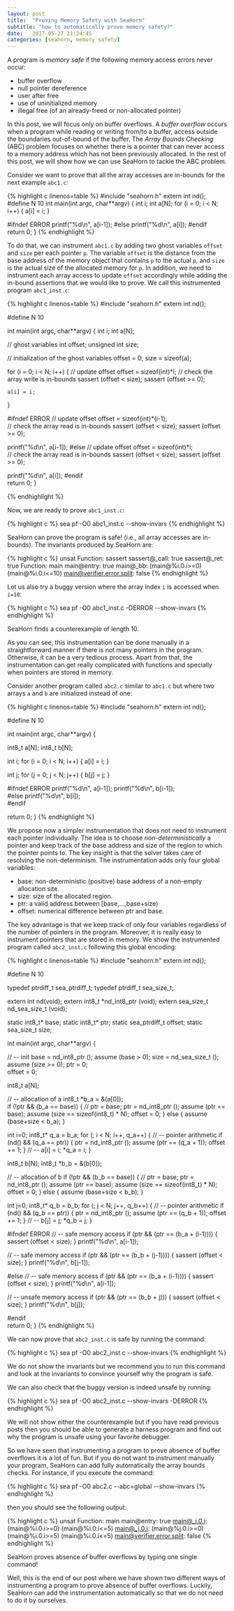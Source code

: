 ```yaml
---
layout: post
title:  "Proving Memory Safety with SeaHorn"
subtitle: "how to automatically prove memory safety?"
date:   2017-05-27 21:24:45
categories: [seahorn, memory safety]
---
```


A program is *memory safe* if the following memory access errors never occur:

* buffer overflow
* null pointer dereference
* user after free
* use of uninitialized memory
* illegal free (of an already-freed or non-allocated pointer)

In this post, we will focus only on buffer overflows. A *buffer
overflow* occurs when a program while reading or writing from/to a
buffer, access outside the boundaries out-of-bound of the buffer. The
*Array Bounds Checking* (ABC) problem focuses on whether there is a
pointer that can never access to a memory address which has not been
previously allocated. In the rest of this post, we will show how we
can use SeaHorn to tackle the ABC problem.

Consider we want to prove that all the array accesses are in-bounds
for the next example `abc1.c`:

{% highlight c linenos=table %}
#include "seahorn.h"
extern int nd();
#define N 10
int main(int argc, char**argv) {
  int i;
  int a[N];
  for (i = 0; i < N; i++)  {
    a[i] = i;
  }

#ifndef ERROR
  printf("%d\n", a[i-1]);
#else
  printf("%d\n", a[i]);
#endif   
  return 0;
}
{% endhighlight %}

To do that, we can instrument `abc1.c` by adding two ghost variables
`offset` and `size` per each pointer `p`. The variable `offset` is the
distance from the base address of the memory object that contains `p`
to the actual `p`, and `size` is the actual size of the allocated
memory for `p`. In addition, we need to instrument each array access
to update `offset` accordingly while adding the in-bound assertions
that we would like to prove. We call this instrumented program
`abc1_inst.c`:

{% highlight c linenos=table %}
#include "seahorn.h"
extern int nd();

#define N 10

int main(int argc, char**argv)
{
  int i;
  int a[N];

  // ghost variables
  int offset;
  unsigned int size;

  // initialization of the ghost variables
  offset = 0;
  size = sizeof(a);

  for (i = 0; i < N; i++) {
    // update offset
    offset = sizeof(int)*i;
	// check the array write is in-bounds
    sassert (offset < size);
    sassert (offset >= 0);

    a[i] = i;
  }

#ifndef ERROR
  // update offset
  offset = sizeof(int)*(i-1);  
  // check the array read is in-bounds
  sassert (offset < size);
  sassert (offset >= 0);

  printf("%d\n", a[i-1]);
#else
  // update offset
  offset = sizeof(int)*i;  
  // check the array read is in-bounds
  sassert (offset < size);
  sassert (offset >= 0);

  printf("%d\n", a[i]);
#endif   
  return 0;
}

{% endhighlight %}

Now, we are ready to prove `abc1_inst.c`:

{% highlight c %}
sea pf -O0 abc1_inst.c --show-invars
{% endhighlight %}

SeaHorn can prove the program is safe! (i.e., all array accesses are
in-bounds). The invariants produced by SeaHorn are:

{% highlight c %}
unsat
Function: sassert
sassert@_call: true
sassert@_ret: true
Function: main
main@entry: true
main@_bb:
	(main@%i.0.i>=0)
	(main@%i.0.i<=10)
main@verifier.error.split: false
{% endhighlight %}

Let us also try a buggy version where the array index `i` is accessed
when `i=10`:

{% highlight c %}
sea pf -O0 abc1_inst.c -DERROR --show-invars
{% endhighlight %}

SeaHorn finds a counterexample of length 10.

As you can see, this instrumentation can be done manually in a
straightforward manner if there is not many pointers in the
program. Otherwise, it can be a very tedious process. Apart from that,
the instrumentation can get really complicated with functions and
specially when pointers are stored in memory.

Consider another program called `abc2.c` similar to `abc1.c` but where
two arrays `a` and `b` are initialized instead of one:

{% highlight c linenos=table %}
#include "seahorn.h"
extern int nd();

#define N 10

int main(int argc, char**argv) {

  int8_t a[N];
  int8_t b[N];

  int i;
  for (i = 0; i < N; i++) {
    a[i] = i;
  }

  int j;
  for (j = 0; j < N; j++) {
    b[j] = j;
  }

#ifndef ERROR
  printf("%d\n", a[i-1]);
  printf("%d\n", b[i-1]);  
#else
  printf("%d\n", b[i]);    
#endif

  return 0;
}
{% endhighlight %}

We propose now a simpler instrumentation that does not need to
instrument each pointer individually. The idea is to choose
*non-deterministically* a pointer and keep track of the base address
and size of the region to which the pointer points to. The key insight
is that the solver takes care of resolving the non-determinism. The
instrumentation adds only four global variables:

* base: non-deterministic (positive) base address of a non-empty
  allocation site.
* size: size of the allocated region.
* ptr: a valid address between [base,...,base+size)
* offset: numerical difference between ptr and base.

The key advantage is that we keep track of only four variables
regardless of the number of pointers in the program. Moreover, it is
really easy to instrument pointers that are stored in memory. We show
the instrumented program called `abc2_inst.c` following this global
encoding:

{% highlight c linenos=table %}
#include "seahorn.h"
extern int nd();

#define N 10

typedef ptrdiff_t sea_ptrdiff_t;
typedef ptrdiff_t sea_size_t;

extern int nd(void);
extern int8_t *nd_int8_ptr (void);
extern sea_size_t nd_sea_size_t (void);

static int8_t* base;
static int8_t* ptr;
static sea_ptrdiff_t offset;
static sea_size_t size;

int main(int argc, char**argv)
{

  // -- init
  base = nd_int8_ptr ();
  assume (base > 0);
  size = nd_sea_size_t ();
  assume (size >= 0);
  ptr = 0;  
  offset = 0;

  int8_t a[N];

  // -- allocation of a
  int8_t *b_a  = &(a[0]);  
  if (!ptr  && (b_a == base)) {
    // ptr = base;
    ptr = nd_int8_ptr ();
    assume (ptr == base);
    assume (size == sizeof(int8_t) * N);
    offset = 0;
  } else {
    assume (base+size < b_a);
  }

  int i=0;
  int8_t* q_a = b_a;
  for (; i < N; i++, q_a++) {
    // -- pointer arithmetic
    if (nd() && (q_a == ptr)) {
      ptr = nd_int8_ptr ();
      assume (ptr == (q_a + 1));
      offset += 1;
    }
    // -- a[i] = i;
    *q_a = i;
  }

  int8_t b[N];
  int8_t *b_b  = &(b[0]);

  // -- allocation of b
  if (!ptr  && (b_b == base)) {
    // ptr = base;
    ptr = nd_int8_ptr ();
    assume (ptr == base);
    assume (size == sizeof(int8_t) * N);
    offset = 0;
  } else {
    assume (base+size < b_b);
  }

  int j=0;
  int8_t* q_b = b_b;
  for (; j < N; j++, q_b++) {
    // -- pointer arithmetic
    if (nd() && (q_b == ptr)) {
      ptr = nd_int8_ptr ();
      assume (ptr == (q_b + 1));
      offset += 1;
    }
    // -- b[j] = j;
    *q_b = j;
  }

#ifndef ERROR
  // -- safe memory access
  if (ptr && (ptr  == (b_a + (i-1)))) {
    sassert (offset < size);
  }
  printf("%d\n", a[i-1]);

  // -- safe memory access
  if (ptr && (ptr  == (b_b + (j-1)))) {
    sassert (offset < size);
  }
  printf("%d\n", b[j-1]);

#else
  // -- safe memory access
  if (ptr && (ptr  == (b_a + (i-1)))) {
    sassert (offset < size);
  }
  printf("%d\n", a[i-1]);

  // -- unsafe memory access
  if (ptr && (ptr  == (b_b + j))) {
    sassert (offset < size);
  }
  printf("%d\n", b[j]);

#endif   
  return 0;
}
{% endhighlight %}

We can now prove that `abc2_inst.c` is safe by running the command:

{% highlight c %}
sea pf -O0 abc2_inst.c --show-invars
{% endhighlight %}

We do not show the invariants but we recommend you to run this command
and look at the invariants to convince yourself why the program is
safe.

We can also check that the buggy version is indeed unsafe by running:

{% highlight c %}
sea pf -O0 abc2_inst.c --show-invars -DERROR
{% endhighlight %}

We will not show either the counterexample but if you have read
previous posts then you should be able to generate a harness program
and find out why the program is unsafe using your favorite debugger.

So we have seen that instrumenting a program to prove absence of
buffer overflows it is a lot of fun. But if you do not want to
instrument manually your program, SeaHorn can add fully automatically
the array bounds checks. For instance, if you execute the command:

{% highlight c %}
sea pf -O0 abc2.c --abc=global --show-invars
{% endhighlight %}

then you should see the following output:

{% highlight c %}
unsat
Function: main
main@entry: true
main@_i.0.i:
		(main@%i.0.i>=0)
	(main@%i.0.i<=5)
main@_j.0.i:
		(main@%j.0.i>=0)
	(main@%i.0.i>=5)
	(main@%i.0.i<=5)
main@verifier.error.split: false
{% endhighlight %}

SeaHorn proves absence of buffer overflows by typing one single
command!

Well, this is the end of our post where we have shown two different
ways of instrumenting a program to prove absence of buffer
overflows. Luckily, SeaHorn can add the instrumentation automatically
so that we do not need to do it by ourselves.
